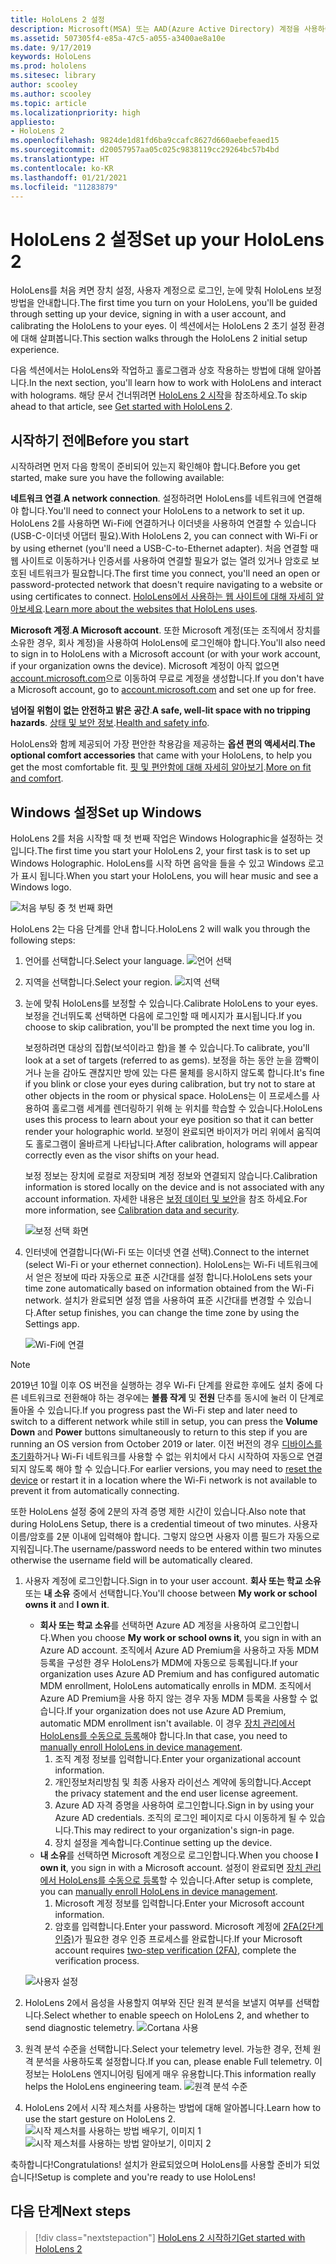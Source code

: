 ```yaml
---
title: HoloLens 2 설정
description: Microsoft(MSA) 또는 AAD(Azure Active Directory) 계정을 사용하여 Wi-Fi 네트워크를 통해 HoloLens 2를 처음 설정하는 방법을 알아봅니다.
ms.assetid: 507305f4-e85a-47c5-a055-a3400ae8a10e
ms.date: 9/17/2019
keywords: HoloLens
ms.prod: hololens
ms.sitesec: library
author: scooley
ms.author: scooley
ms.topic: article
ms.localizationpriority: high
appliesto:
- HoloLens 2
ms.openlocfilehash: 9824de1d81fd6ba9ccafc8627d660aebefeaed15
ms.sourcegitcommit: d20057957aa05c025c9838119cc29264bc57b4bd
ms.translationtype: HT
ms.contentlocale: ko-KR
ms.lasthandoff: 01/21/2021
ms.locfileid: "11283879"
---
```

# <span data-ttu-id="5e1fd-104">HoloLens 2 설정</span><span class="sxs-lookup"><span data-stu-id="5e1fd-104">Set up your HoloLens 2</span></span>

<span data-ttu-id="5e1fd-105">HoloLens를 처음 켜면 장치 설정, 사용자 계정으로 로그인, 눈에 맞춰 HoloLens 보정 방법을 안내합니다.</span><span class="sxs-lookup"><span data-stu-id="5e1fd-105">The first time you turn on your HoloLens, you'll be guided through setting up your device, signing in with a user account, and calibrating the HoloLens to your eyes.</span></span>  <span data-ttu-id="5e1fd-106">이 섹션에서는 HoloLens 2 초기 설정 환경에 대해 살펴봅니다.</span><span class="sxs-lookup"><span data-stu-id="5e1fd-106">This section walks through the HoloLens 2 initial setup experience.</span></span>

<span data-ttu-id="5e1fd-107">다음 섹션에서는 HoloLens와 작업하고 홀로그램과 상호 작용하는 방법에 대해 알아봅니다.</span><span class="sxs-lookup"><span data-stu-id="5e1fd-107">In the next section, you'll learn how to work with HoloLens and interact with holograms.</span></span> <span data-ttu-id="5e1fd-108">해당 문서 건너뛰려면 [HoloLens 2 시작](hololens2-basic-usage.md)을 참조하세요.</span><span class="sxs-lookup"><span data-stu-id="5e1fd-108">To skip ahead to that article, see [Get started with HoloLens 2](hololens2-basic-usage.md).</span></span>

## <span data-ttu-id="5e1fd-109">시작하기 전에</span><span class="sxs-lookup"><span data-stu-id="5e1fd-109">Before you start</span></span>

<span data-ttu-id="5e1fd-110">시작하려면 먼저 다음 항목이 준비되어 있는지 확인해야 합니다.</span><span class="sxs-lookup"><span data-stu-id="5e1fd-110">Before you get started, make sure you have the following available:</span></span>

<span data-ttu-id="5e1fd-111">**네트워크 연결**.</span><span class="sxs-lookup"><span data-stu-id="5e1fd-111">**A network connection**.</span></span> <span data-ttu-id="5e1fd-112">설정하려면 HoloLens를 네트워크에 연결해야 합니다.</span><span class="sxs-lookup"><span data-stu-id="5e1fd-112">You'll need to connect your HoloLens to a network to set it up.</span></span> <span data-ttu-id="5e1fd-113">HoloLens 2를 사용하면 Wi-Fi에 연결하거나 이더넷을 사용하여 연결할 수 있습니다(USB-C-이더넷 어댑터 필요).</span><span class="sxs-lookup"><span data-stu-id="5e1fd-113">With HoloLens 2, you can connect with Wi-Fi or by using ethernet (you'll need a USB-C-to-Ethernet adapter).</span></span> <span data-ttu-id="5e1fd-114">처음 연결할 때 웹 사이트로 이동하거나 인증서를 사용하여 연결할 필요가 없는 열려 있거나 암호로 보호된 네트워크가 필요합니다.</span><span class="sxs-lookup"><span data-stu-id="5e1fd-114">The first time you connect, you'll need an open or password-protected network that doesn't require navigating to a website or using certificates to connect.</span></span> <span data-ttu-id="5e1fd-115">[HoloLens에서 사용하는 웹 사이트에 대해 자세히 알아보세요](hololens-offline.md).</span><span class="sxs-lookup"><span data-stu-id="5e1fd-115">[Learn more about the websites that HoloLens uses](hololens-offline.md).</span></span>

<span data-ttu-id="5e1fd-116">**Microsoft 계정**.</span><span class="sxs-lookup"><span data-stu-id="5e1fd-116">**A Microsoft account**.</span></span> <span data-ttu-id="5e1fd-117">또한 Microsoft 계정(또는 조직에서 장치를 소유한 경우, 회사 계정)을 사용하여 HoloLens에 로그인해야 합니다.</span><span class="sxs-lookup"><span data-stu-id="5e1fd-117">You'll also need to sign in to HoloLens with a Microsoft account (or with your work account, if your organization owns the device).</span></span> <span data-ttu-id="5e1fd-118">Microsoft 계정이 아직 없으면 [account.microsoft.com](https://account.microsoft.com)으로 이동하여 무료로 계정을 생성합니다.</span><span class="sxs-lookup"><span data-stu-id="5e1fd-118">If you don't have a Microsoft account, go to [account.microsoft.com](https://account.microsoft.com) and set one up for free.</span></span>

<span data-ttu-id="5e1fd-119">**넘어질 위험이 없는 안전하고 밝은 공간**.</span><span class="sxs-lookup"><span data-stu-id="5e1fd-119">**A safe, well-lit space with no tripping hazards**.</span></span> <span data-ttu-id="5e1fd-120">[상태 및 보안 정보](https://go.microsoft.com/fwlink/p/?LinkId=746661).</span><span class="sxs-lookup"><span data-stu-id="5e1fd-120">[Health and safety info](https://go.microsoft.com/fwlink/p/?LinkId=746661).</span></span>

<span data-ttu-id="5e1fd-121">HoloLens와 함께 제공되어 가장 편안한 착용감을 제공하는 **옵션 편의 액세서리**.</span><span class="sxs-lookup"><span data-stu-id="5e1fd-121">**The optional comfort accessories** that came with your HoloLens, to help you get the most comfortable fit.</span></span> <span data-ttu-id="5e1fd-122">[핏 및 편안함에 대해 자세히 알아보기](hololens2-setup.md#adjust-fit).</span><span class="sxs-lookup"><span data-stu-id="5e1fd-122">[More on fit and comfort](hololens2-setup.md#adjust-fit).</span></span>

## <span data-ttu-id="5e1fd-123">Windows 설정</span><span class="sxs-lookup"><span data-stu-id="5e1fd-123">Set up Windows</span></span>

<span data-ttu-id="5e1fd-124">HoloLens 2를 처음 시작할 때 첫 번째 작업은 Windows Holographic을 설정하는 것입니다.</span><span class="sxs-lookup"><span data-stu-id="5e1fd-124">The first time you start your HoloLens 2, your first task is to set up Windows Holographic.</span></span>  <span data-ttu-id="5e1fd-125">HoloLens를 시작 하면 음악을 들을 수 있고 Windows 로고가 표시 됩니다.</span><span class="sxs-lookup"><span data-stu-id="5e1fd-125">When you start your HoloLens, you will hear music and see a Windows logo.</span></span>

![처음 부팅 중 첫 번째 화면](images/01-magic-moment.png)

<span data-ttu-id="5e1fd-127">HoloLens 2는 다음 단계를 안내 합니다.</span><span class="sxs-lookup"><span data-stu-id="5e1fd-127">HoloLens 2 will walk you through the following steps:</span></span>

1. <span data-ttu-id="5e1fd-128">언어를 선택합니다.</span><span class="sxs-lookup"><span data-stu-id="5e1fd-128">Select your language.</span></span>
    ![언어 선택](images/04-language.png)

1. <span data-ttu-id="5e1fd-130">지역을 선택합니다.</span><span class="sxs-lookup"><span data-stu-id="5e1fd-130">Select your region.</span></span>
    ![지역 선택](images/05-region.png)

1. <span data-ttu-id="5e1fd-132">눈에 맞춰 HoloLens를 보정할 수 있습니다.</span><span class="sxs-lookup"><span data-stu-id="5e1fd-132">Calibrate HoloLens to your eyes.</span></span>  <span data-ttu-id="5e1fd-133">보정을 건너뛰도록 선택하면 다음에 로그인할 때 메시지가 표시됩니다.</span><span class="sxs-lookup"><span data-stu-id="5e1fd-133">If you choose to skip calibration, you'll be prompted the next time you log in.</span></span>

    <span data-ttu-id="5e1fd-134">보정하려면 대상의 집합(보석이라고 함)을 볼 수 있습니다.</span><span class="sxs-lookup"><span data-stu-id="5e1fd-134">To calibrate, you'll look at a set of targets (referred to as gems).</span></span> <span data-ttu-id="5e1fd-135">보정을 하는 동안 눈을 깜빡이거나 눈을 감아도 괜찮지만 방에 있는 다른 물체를 응시하지 않도록 합니다.</span><span class="sxs-lookup"><span data-stu-id="5e1fd-135">It's fine if you blink or close your eyes during calibration, but try not to stare at other objects in the room or physical space.</span></span> <span data-ttu-id="5e1fd-136">HoloLens는 이 프로세스를 사용하여 홀로그램 세계를 렌더링하기 위해 눈 위치를 학습할 수 있습니다.</span><span class="sxs-lookup"><span data-stu-id="5e1fd-136">HoloLens uses this process to learn about your eye position so that it can better render your holographic world.</span></span> <span data-ttu-id="5e1fd-137">보정이 완료되면 바이저가 머리 위에서 움직여도 홀로그램이 올바르게 나타납니다.</span><span class="sxs-lookup"><span data-stu-id="5e1fd-137">After calibration, holograms will appear correctly even as the visor shifts on your head.</span></span>

    <span data-ttu-id="5e1fd-138">보정 정보는 장치에 로컬로 저장되며 계정 정보와 연결되지 않습니다.</span><span class="sxs-lookup"><span data-stu-id="5e1fd-138">Calibration information is stored locally on the device and is not associated with any account information.</span></span> <span data-ttu-id="5e1fd-139">자세한 내용은 [보정 데이터 및 보안](hololens-calibration.md#calibration-data-and-security)을 참조 하세요.</span><span class="sxs-lookup"><span data-stu-id="5e1fd-139">For more information, see [Calibration data and security](hololens-calibration.md#calibration-data-and-security).</span></span>

    ![보정 선택 화면](images/06-et-corners.png)

1. <span data-ttu-id="5e1fd-141">인터넷에 연결합니다(Wi-Fi 또는 이더넷 연결 선택).</span><span class="sxs-lookup"><span data-stu-id="5e1fd-141">Connect to the internet (select Wi-Fi or your ethernet connection).</span></span>
     <span data-ttu-id="5e1fd-142">HoloLens는 Wi-Fi 네트워크에서 얻은 정보에 따라 자동으로 표준 시간대를 설정 합니다.</span><span class="sxs-lookup"><span data-stu-id="5e1fd-142">HoloLens sets your time zone automatically based on information obtained from the Wi-Fi network.</span></span> <span data-ttu-id="5e1fd-143">설치가 완료되면 설정 앱을 사용하여 표준 시간대를 변경할 수 있습니다.</span><span class="sxs-lookup"><span data-stu-id="5e1fd-143">After setup finishes, you can change the time zone by using the Settings app.</span></span>

    ![Wi-Fi에 연결](images/11-network.png)
> [!NOTE] 
> <span data-ttu-id="5e1fd-145">2019년 10월 이후 OS 버전을 실행하는 경우 Wi-Fi 단계를 완료한 후에도 설치 중에 다른 네트워크로 전환해야 하는 경우에는 **볼륨 작게** 및 **전원** 단추를 동시에 눌러 이 단계로 돌아올 수 있습니다.</span><span class="sxs-lookup"><span data-stu-id="5e1fd-145">If you progress past the Wi-Fi step and later need to switch to a different network while still in setup, you can press the **Volume Down** and **Power** buttons simultaneously to return to this step if you are running an OS version from October 2019 or later.</span></span> <span data-ttu-id="5e1fd-146">이전 버전의 경우 [디바이스를 초기화](hololens-recovery.md)하거나 Wi-Fi 네트워크를 사용할 수 없는 위치에서 다시 시작하여 자동으로 연결되지 않도록 해야 할 수 있습니다.</span><span class="sxs-lookup"><span data-stu-id="5e1fd-146">For earlier versions, you may need to [reset the device](hololens-recovery.md) or restart it in a location where the Wi-Fi network is not available to prevent it from automatically connecting.</span></span>
> 
> <span data-ttu-id="5e1fd-147">또한 HoloLens 설정 중에 2분의 자격 증명 제한 시간이 있습니다.</span><span class="sxs-lookup"><span data-stu-id="5e1fd-147">Also note that during HoloLens Setup, there is a credential timeout of two minutes.</span></span> <span data-ttu-id="5e1fd-148">사용자 이름/암호를 2분 이내에 입력해야 합니다. 그렇지 않으면 사용자 이름 필드가 자동으로 지워집니다.</span><span class="sxs-lookup"><span data-stu-id="5e1fd-148">The username/password needs to be entered within two minutes otherwise the username field will be automatically cleared.</span></span>

1. <span data-ttu-id="5e1fd-149">사용자 계정에 로그인합니다.</span><span class="sxs-lookup"><span data-stu-id="5e1fd-149">Sign in to your user account.</span></span> <span data-ttu-id="5e1fd-150">**회사 또는 학교 소유** 또는 **내 소유** 중에서 선택합니다.</span><span class="sxs-lookup"><span data-stu-id="5e1fd-150">You'll choose between **My work or school owns it** and **I own it**.</span></span>
    - <span data-ttu-id="5e1fd-151">**회사 또는 학교 소유**를 선택하면 Azure AD 계정을 사용하여 로그인합니다.</span><span class="sxs-lookup"><span data-stu-id="5e1fd-151">When you choose **My work or school owns it**, you sign in with an Azure AD account.</span></span> <span data-ttu-id="5e1fd-152">조직에서 Azure AD Premium을 사용하고 자동 MDM 등록을 구성한 경우 HoloLens가 MDM에 자동으로 등록됩니다.</span><span class="sxs-lookup"><span data-stu-id="5e1fd-152">If your organization uses Azure AD Premium and has configured automatic MDM enrollment, HoloLens automatically enrolls in MDM.</span></span> <span data-ttu-id="5e1fd-153">조직에서 Azure AD Premium을 사용 하지 않는 경우 자동 MDM 등록을 사용할 수 없습니다.</span><span class="sxs-lookup"><span data-stu-id="5e1fd-153">If your organization does not use Azure AD Premium, automatic MDM enrollment isn't available.</span></span> <span data-ttu-id="5e1fd-154">이 경우 [장치 관리에서 HoloLens를 수동으로 등록](hololens-enroll-mdm.md#different-ways-to-enroll)해야 합니다.</span><span class="sxs-lookup"><span data-stu-id="5e1fd-154">In that case, you need to [manually enroll HoloLens in device management](hololens-enroll-mdm.md#different-ways-to-enroll).</span></span>
        1. <span data-ttu-id="5e1fd-155">조직 계정 정보를 입력합니다.</span><span class="sxs-lookup"><span data-stu-id="5e1fd-155">Enter your organizational account information.</span></span>
        1. <span data-ttu-id="5e1fd-156">개인정보처리방침 및 최종 사용자 라이선스 계약에 동의합니다.</span><span class="sxs-lookup"><span data-stu-id="5e1fd-156">Accept the privacy statement and the end user license agreement.</span></span>
        1. <span data-ttu-id="5e1fd-157">Azure AD 자격 증명을 사용하여 로그인합니다.</span><span class="sxs-lookup"><span data-stu-id="5e1fd-157">Sign in by using your Azure AD credentials.</span></span> <span data-ttu-id="5e1fd-158">조직의 로그인 페이지로 다시 이동하게 될 수 있습니다.</span><span class="sxs-lookup"><span data-stu-id="5e1fd-158">This may redirect to your organization's sign-in page.</span></span>
        1. <span data-ttu-id="5e1fd-159">장치 설정을 계속합니다.</span><span class="sxs-lookup"><span data-stu-id="5e1fd-159">Continue setting up the device.</span></span>
    - <span data-ttu-id="5e1fd-160">**내 소유**를 선택하면 Microsoft 계정으로 로그인합니다.</span><span class="sxs-lookup"><span data-stu-id="5e1fd-160">When you choose **I own it**, you sign in with a Microsoft account.</span></span> <span data-ttu-id="5e1fd-161">설정이 완료되면 [장치 관리에서 HoloLens를 수동으로 등록](hololens-enroll-mdm.md#different-ways-to-enroll)할 수 있습니다.</span><span class="sxs-lookup"><span data-stu-id="5e1fd-161">After setup is complete, you can [manually enroll HoloLens in device management](hololens-enroll-mdm.md#different-ways-to-enroll).</span></span>
        1. <span data-ttu-id="5e1fd-162">Microsoft 계정 정보를 입력합니다.</span><span class="sxs-lookup"><span data-stu-id="5e1fd-162">Enter your Microsoft account information.</span></span>
        2. <span data-ttu-id="5e1fd-163">암호를 입력합니다.</span><span class="sxs-lookup"><span data-stu-id="5e1fd-163">Enter your password.</span></span> <span data-ttu-id="5e1fd-164">Microsoft 계정에 [2FA(2단계 인증)](https://blogs.technet.microsoft.com/microsoft_blog/2013/04/17/microsoft-account-gets-more-secure/)가 필요한 경우 인증 프로세스를 완료합니다.</span><span class="sxs-lookup"><span data-stu-id="5e1fd-164">If your Microsoft account requires [two-step verification (2FA)](https://blogs.technet.microsoft.com/microsoft_blog/2013/04/17/microsoft-account-gets-more-secure/), complete the verification process.</span></span>

    ![사용자 설정](images/13-device-owner.png)

1. <span data-ttu-id="5e1fd-166">HoloLens 2에서 음성을 사용할지 여부와 진단 원격 분석을 보낼지 여부를 선택합니다.</span><span class="sxs-lookup"><span data-stu-id="5e1fd-166">Select whether to enable speech on HoloLens 2, and whether to send diagnostic telemetry.</span></span>
    ![Cortana 사용](images/22-do-more-with-voice.png)

1. <span data-ttu-id="5e1fd-168">원격 분석 수준을 선택합니다.</span><span class="sxs-lookup"><span data-stu-id="5e1fd-168">Select your telemetry level.</span></span> <span data-ttu-id="5e1fd-169">가능한 경우, 전체 원격 분석을 사용하도록 설정합니다.</span><span class="sxs-lookup"><span data-stu-id="5e1fd-169">If you can, please enable Full telemetry.</span></span> <span data-ttu-id="5e1fd-170">이 정보는 HoloLens 엔지니어링 팀에게 매우 유용합니다.</span><span class="sxs-lookup"><span data-stu-id="5e1fd-170">This information really helps the HoloLens engineering team.</span></span>
     ![원격 분석 수준](images/24-telemetry.png)

1. <span data-ttu-id="5e1fd-172">HoloLens 2에서 시작 제스처를 사용하는 방법에 대해 알아봅니다.</span><span class="sxs-lookup"><span data-stu-id="5e1fd-172">Learn how to use the start gesture on HoloLens 2.</span></span>
     ![시작 제스처를 사용하는 방법 배우기, 이미지 1](images/26-01-startmenu-learning.png) ![시작 제스처를 사용하는 방법 알아보기, 이미지 2](images/26-02-startmenu-learning.png)

<span data-ttu-id="5e1fd-174">축하합니다!</span><span class="sxs-lookup"><span data-stu-id="5e1fd-174">Congratulations!</span></span>  <span data-ttu-id="5e1fd-175">설치가 완료되었으며 HoloLens를 사용할 준비가 되었습니다!</span><span class="sxs-lookup"><span data-stu-id="5e1fd-175">Setup is complete and you're ready to use HoloLens!</span></span>

## <span data-ttu-id="5e1fd-176">다음 단계</span><span class="sxs-lookup"><span data-stu-id="5e1fd-176">Next steps</span></span>

> [!div class="nextstepaction"]
> [<span data-ttu-id="5e1fd-177">HoloLens 2 시작하기</span><span class="sxs-lookup"><span data-stu-id="5e1fd-177">Get started with HoloLens 2</span></span>](hololens2-basic-usage.md)
